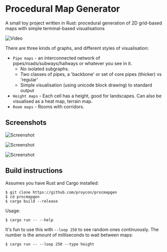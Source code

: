 # Procedural Map Generator

A small toy project written in Rust: procedural generation of 2D grid-based maps with simple terminal-based visualisations

![Video](https://raw.githubusercontent.com/proycon/procmapgen/master/demo.gif)

There are three kinds of graphs, and different styles of visualisation:

* ``Pipe maps`` - an interconnected network of pipes/roads/subways/hallways or whatever you see in it.
    * No isolated subgraphs.
    * Two classes of pipes, a 'backbone' or set of core pipes (thicker) vs 'regular'
    * Simple visualisation (using unicode block drawing) to standard output
* ``Height maps`` - Each cell has a height, good for landscapes. Can also be visualised as a heat map, terrain map.
* ``Room maps`` - Rooms with corridors.


## Screenshots

![Screenshot](https://raw.githubusercontent.com/proycon/procmapgen/master/screenshot.png)

![Screenshot](https://raw.githubusercontent.com/proycon/procmapgen/master/screenshot2.png)

![Screenshot](https://raw.githubusercontent.com/proycon/procmapgen/master/screenshot3.png)

## Build instructions

Assumes you have Rust and Cargo installed:

```
$ git clone https://github.com/proycon/procmapgen
$ cd procmapgen
$ cargo build --release
```

Usage:

```
$ cargo run -- --help
```

It's fun to use this with ``--loop 250`` to see random ones continuously. The number is the amount of milliseconds to
wait between maps:

```
$ cargo run -- --loop 250 --type height
```
